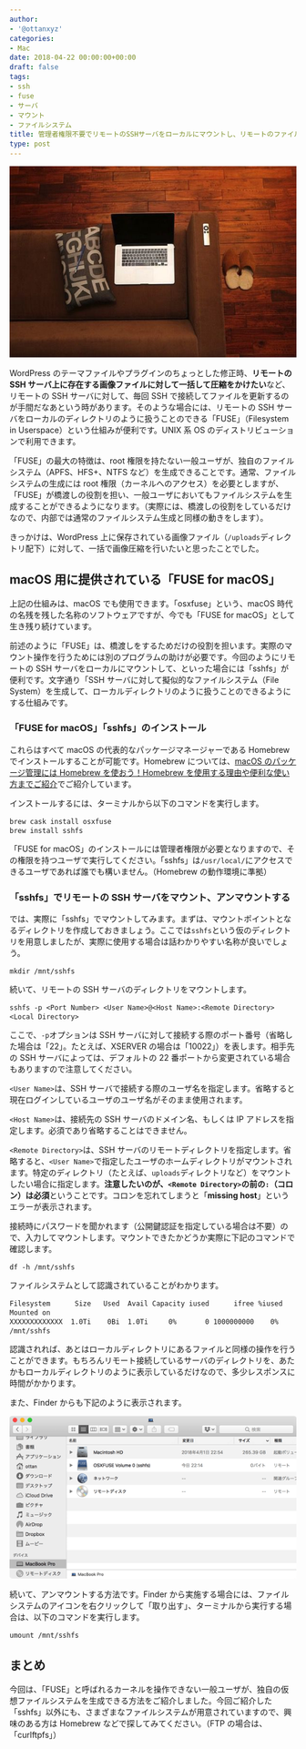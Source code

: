 ```yaml
---
author:
- '@ottanxyz'
categories:
- Mac
date: 2018-04-22 00:00:00+00:00
draft: false
tags:
- ssh
- fuse
- サーバ
- マウント
- ファイルシステム
title: 管理者権限不要でリモートのSSHサーバをローカルにマウントし、リモートのファイルを大量処理する
type: post
---
```


![](180422-5adc85507ced1.jpg)

WordPress のテーマファイルやプラグインのちょっとした修正時、**リモートの SSH サーバ上に存在する画像ファイルに対して一括して圧縮をかけたい**など、リモートの SSH サーバに対して、毎回 SSH で接続してファイルを更新するのが手間だなあという時があります。そのような場合には、リモートの SSH サーバをローカルのディレクトリのように扱うことのできる「FUSE」（Filesystem in Userspace）という仕組みが便利です。UNIX 系 OS のディストリビューションで利用できます。

「FUSE」の最大の特徴は、root 権限を持たない一般ユーザが、独自のファイルシステム（APFS、HFS+、NTFS など）を生成できることです。通常、ファイルシステムの生成には root 権限（カーネルへのアクセス）を必要としますが、「FUSE」が橋渡しの役割を担い、一般ユーザにおいてもファイルシステムを生成することができるようになります。（実際には、橋渡しの役割をしているだけなので、内部では通常のファイルシステム生成と同様の動きをします）。

きっかけは、WordPress 上に保存されている画像ファイル（`/uploads`ディレクトリ配下）に対して、一括で画像圧縮を行いたいと思ったことでした。

## macOS 用に提供されている「FUSE for macOS」

上記の仕組みは、macOS でも使用できます。「osxfuse」という、macOS 時代の名残を残した名称のソフトウェアですが、今でも「FUSE for macOS」として生き残り続けています。

前述のように「FUSE」は、橋渡しをするためだけの役割を担います。実際のマウント操作を行うためには別のプログラムの助けが必要です。今回のようにリモートの SSH サーバをローカルにマウントして、といった場合には「sshfs」が便利です。文字通り「SSH サーバに対して擬似的なファイルシステム（File System）を生成して、ローカルディレクトリのように扱うことのできるようにする仕組みです。

### 「FUSE for macOS」「sshfs」のインストール

これらはすべて macOS の代表的なパッケージマネージャーである Homebrew でインストールすることが可能です。Homebrew については、[macOS のパッケージ管理には Homebrew を使おう！Homebrew を使用する理由や便利な使い方までご紹介](/posts/2017/10/macos-package-manager-homebrew-6216/)でご紹介しています。

インストールするには、ターミナルから以下のコマンドを実行します。

    brew cask install osxfuse
    brew install sshfs

「FUSE for macOS」のインストールには管理者権限が必要となりますので、その権限を持つユーザで実行してください。「sshfs」は`/usr/local/`にアクセスできるユーザであれば誰でも構いません。（Homebrew の動作環境に準拠）

### 「sshfs」でリモートの SSH サーバをマウント、アンマウントする

では、実際に「sshfs」でマウントしてみます。まずは、マウントポイントとなるディレクトリを作成しておきましょう。ここでは`sshfs`という仮のディレクトリを用意しましたが、実際に使用する場合は話わかりやすい名称が良いでしょう。

    mkdir /mnt/sshfs

続いて、リモートの SSH サーバのディレクトリをマウントします。

    sshfs -p <Port Number> <User Name>@<Host Name>:<Remote Directory> <Local Directory>

ここで、`-p`オプションは SSH サーバに対して接続する際のポート番号（省略した場合は「22」。たとえば、XSERVER の場合は「10022」）を表します。相手先の SSH サーバによっては、デフォルトの 22 番ポートから変更されている場合もありますので注意してください。

`<User Name>`は、SSH サーバで接続する際のユーザ名を指定します。省略すると現在ログインしているユーザのユーザ名がそのまま使用されます。

`<Host Name>`は、接続先の SSH サーバのドメイン名、もしくは IP アドレスを指定します。必須であり省略することはできません。

`<Remote Directory>`は、SSH サーバのリモートディレクトリを指定します。省略すると、`<User Name>`で指定したユーザのホームディレクトリがマウントされます。特定のディレクトリ（たとえば、`uploads`ディレクトリなど）をマウントしたい場合に指定します。**注意したいのが、`<Remote Directory>`の前の`:`（コロン）は必須**ということです。コロンを忘れてしまうと「**missing host**」というエラーが表示されます。

接続時にパスワードを聞かれます（公開鍵認証を指定している場合は不要）ので、入力してマウントします。マウントできたかどうか実際に下記のコマンドで確認します。

    df -h /mnt/sshfs

ファイルシステムとして認識されていることがわかります。

    Filesystem      Size   Used  Avail Capacity iused      ifree %iused  Mounted on
    XXXXXXXXXXXXX  1.0Ti    0Bi  1.0Ti     0%       0 1000000000    0%   /mnt/sshfs

認識されれば、あとはローカルディレクトリにあるファイルと同様の操作を行うことができます。もちろんリモート接続しているサーバのディレクトリを、あたかもローカルディレクトリのように表示しているだけなので、多少レスポンスに時間がかかります。

また、Finder からも下記のように表示されます。

![](180422-5adc8aefe1d26.png)

続いて、アンマウントする方法です。Finder から実施する場合には、ファイルシステムのアイコンを右クリックして「取り出す」、ターミナルから実行する場合は、以下のコマンドを実行します。

    umount /mnt/sshfs

## まとめ

今回は、「FUSE」と呼ばれるカーネルを操作できない一般ユーザが、独自の仮想ファイルシステムを生成できる方法をご紹介しました。今回ご紹介した「sshfs」以外にも、さまざまなファイルシステムが用意されていますので、興味のある方は Homebrew などで探してみてください。（FTP の場合は、「curlftpfs」）